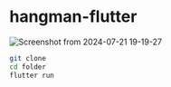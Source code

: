 # hangman-flutter
![Screenshot from 2024-07-21 19-19-27](https://github.com/user-attachments/assets/eb820852-16ae-4bec-9937-f2d0fd95c827)

```bash
git clone
cd folder
flutter run


